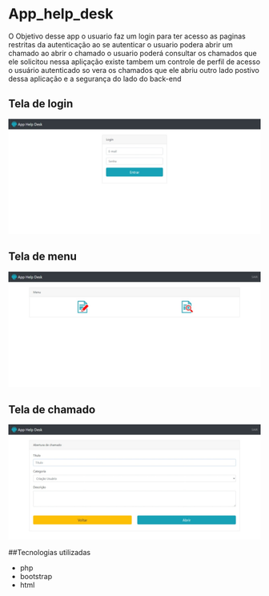 # App_help_desk

O Objetivo desse app o usuario faz um login para ter acesso as paginas restritas da autenticação ao se autenticar
o usuario podera abrir um chamado ao abrir o chamado o usuario poderá consultar os chamados que ele solicitou
nessa apliçação existe tambem um controle de perfil de acesso o usuário autenticado so vera os chamados
que ele abriu outro lado postivo dessa aplicação e a segurança do lado do back-end

## Tela de login 
![App_help_desk](img/app.jpeg)

## Tela de menu

![App_help_desk](img/app2.jpeg)

## Tela de chamado

![App_help_desk](img/app3.jpeg)




##Tecnologias utilizadas

* php
* bootstrap
* html
